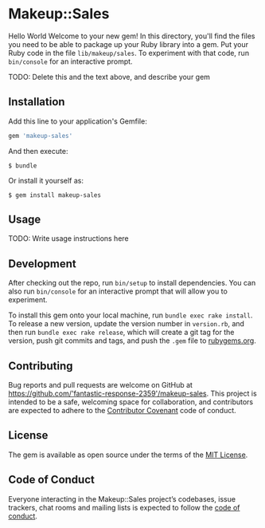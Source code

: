 # Makeup::Sales
Hello World 
Welcome to your new gem! In this directory, you'll find the files you need to be able to package up your Ruby library into a gem. Put your Ruby code in the file `lib/makeup/sales`. To experiment with that code, run `bin/console` for an interactive prompt.

TODO: Delete this and the text above, and describe your gem

## Installation

Add this line to your application's Gemfile:

```ruby
gem 'makeup-sales'
```

And then execute:

    $ bundle

Or install it yourself as:

    $ gem install makeup-sales

## Usage

TODO: Write usage instructions here

## Development

After checking out the repo, run `bin/setup` to install dependencies. You can also run `bin/console` for an interactive prompt that will allow you to experiment.

To install this gem onto your local machine, run `bundle exec rake install`. To release a new version, update the version number in `version.rb`, and then run `bundle exec rake release`, which will create a git tag for the version, push git commits and tags, and push the `.gem` file to [rubygems.org](https://rubygems.org).

## Contributing

Bug reports and pull requests are welcome on GitHub at https://github.com/'fantastic-response-2359'/makeup-sales. This project is intended to be a safe, welcoming space for collaboration, and contributors are expected to adhere to the [Contributor Covenant](http://contributor-covenant.org) code of conduct.

## License

The gem is available as open source under the terms of the [MIT License](https://opensource.org/licenses/MIT).

## Code of Conduct

Everyone interacting in the Makeup::Sales project’s codebases, issue trackers, chat rooms and mailing lists is expected to follow the [code of conduct](https://github.com/'fantastic-response-2359'/makeup-sales/blob/master/CODE_OF_CONDUCT.md).
